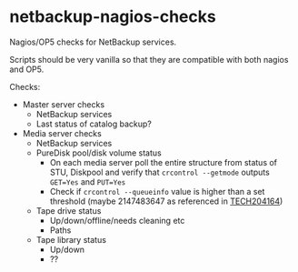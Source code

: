 netbackup-nagios-checks
=======================
Nagios/OP5 checks for NetBackup services.

Scripts should be very vanilla so that they are compatible with both nagios and OP5.

Checks:
  - Master server checks
    - NetBackup services
    - Last status of catalog backup?
  - Media server checks
    - NetBackup services
    - PureDisk pool/disk volume status
      - On each media server poll the entire structure from status of STU, Diskpool and verify that ``crcontrol --getmode`` outputs ``GET=Yes`` and ``PUT=Yes``
      - Check if ``crcontrol --queueinfo`` value is higher than a set threshold (maybe 2147483647 as referenced in [TECH204164](http://www.symantec.com/business/support/index?page=content&id=TECH204164))
    - Tape drive status
      - Up/down/offline/needs cleaning etc
      - Paths
    - Tape library status
      - Up/down
      - ??
